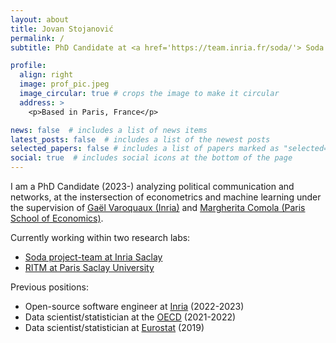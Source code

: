 ```yaml
---
layout: about
title: Jovan Stojanović
permalink: /
subtitle: PhD Candidate at <a href='https://team.inria.fr/soda/'> Soda - Inria Saclay</a> and <a href='https://www.universite-paris-saclay.fr/en'> Paris-Saclay University</a>, maintainer of <a href='https://skrub-data.org/'> skrub</a>.

profile:
  align: right
  image: prof_pic.jpeg
  image_circular: true # crops the image to make it circular
  address: >
    <p>Based in Paris, France</p>

news: false  # includes a list of news items
latest_posts: false  # includes a list of the newest posts
selected_papers: false # includes a list of papers marked as "selected={true}"
social: true  # includes social icons at the bottom of the page
---
```


I am a PhD Candidate (2023-) analyzing political communication and networks, at the instersection of econometrics and machine learning under the supervision of <a href='https://gael-varoquaux.info/'> Gaël Varoquaux (Inria)</a> and <a href='http://www.parisschoolofeconomics.com/comola-margherita/'> Margherita Comola (Paris School of Economics)</a>.

Currently working within two research labs:
- <a href='https://team.inria.fr/soda/'> Soda project-team at Inria Saclay</a>
- <a href='http://www.ritm.universite-paris-saclay.fr/'> RITM at Paris Saclay University</a>

Previous positions:

- Open-source software engineer at <a href='https://www.inria.fr/en'> Inria</a> (2022-2023)
- Data scientist/statistician at the <a href='https://www.oecd.org/'> OECD</a> (2021-2022) 
- Data scientist/statistician at <a href='https://ec.europa.eu/eurostat'> Eurostat</a> (2019)
